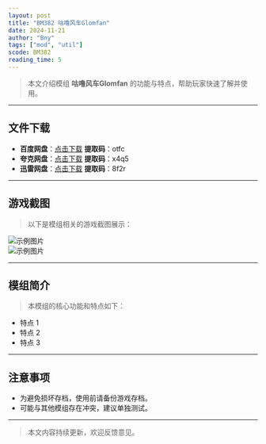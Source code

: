 ```yaml
---
layout: post
title: "BM382 咕噜风车Glomfan"
date: 2024-11-21
author: "Bny"
tags: ["mod", "util"]
scode: BM382
reading_time: 5
---
```


> 本文介绍模组 **咕噜风车Glomfan** 的功能与特点，帮助玩家快速了解并使用。

---





## 文件下载
- **百度网盘**：[点击下载](https://pan.baidu.com/s/1h2mCTVDL-iV31lMDQDTdBg?pwd=otfc)  **提取码**：otfc  
- **夸克网盘**：[点击下载](https://pan.quark.cn/s/7140298cc776?pwd=x4q5)  **提取码**：x4q5  
- **迅雷网盘**：[点击下载](https://pan.xunlei.com/s/VOCCbXHC1cNxT-ot__-kdKslA1?pwd=8f2r)  **提取码**：8f2r  

---

## 游戏截图
> 以下是模组相关的游戏截图展示：

![示例图片](https://example.com/screenshot1.jpg)  
![示例图片](https://example.com/screenshot2.jpg)

---

## 模组简介
> 本模组的核心功能和特点如下：
- 特点 1
- 特点 2
- 特点 3

---

## 注意事项
- 为避免损坏存档，使用前请备份游戏存档。
- 可能与其他模组存在冲突，建议单独测试。

---

> 本文内容持续更新，欢迎反馈意见。

